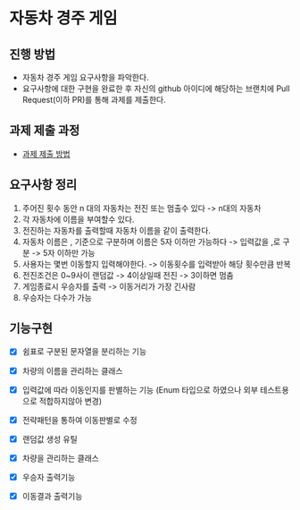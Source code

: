 # 자동차 경주 게임
## 진행 방법
* 자동차 경주 게임 요구사항을 파악한다.
* 요구사항에 대한 구현을 완료한 후 자신의 github 아이디에 해당하는 브랜치에 Pull Request(이하 PR)를 통해 과제를 제출한다.

## 과제 제출 과정
* [과제 제출 방법](https://github.com/next-step/nextstep-docs/tree/master/precourse)

## 요구사항 정리
1. 주어진 횟수 동안 n 대의 자동차는 전진 또는 멈출수 있다
-> n대의 자동차
2. 각 자동차에 이름을 부여할수 있다.
3. 전진하는 자동차를 출력할때 자동차 이름을 같이 출력한다.
4. 자동차 이름은 , 기준으로 구분하며 이름은 5자 이하만 가능하다
-> 입력값을 ,로 구분
-> 5자 이하만 가능
5. 사용자는 몇번 이동할지 입력해야한다.
-> 이동횟수를 입력받아 해당 횟수만큼 반복
6. 전진조건은 0~9사이 랜덤값
-> 4이상일때 전진
-> 3이하면 멈춤
7. 게임종료시 우승자를 출력
-> 이동거리가 가장 긴사람
8. 우승자는 다수가 가능

## 기능구현
- [X] 쉼표로 구분된 문자열을 분리하는 기능
- [X] 차량의 이름을 관리하는 클래스
- [X] 입력값에 따라 이동인지를 판별하는 기능 (Enum 타입으로 하였으나 외부 테스트용으로 적합하지않아 변경)
- [X] 전략패턴을 통하여 이동판별로 수정
- [X] 랜덤값 생성 유틸
- [X] 차량을 관리하는 클래스
- [X] 우승자 출력기능
- [X] 이동결과 출력기능

